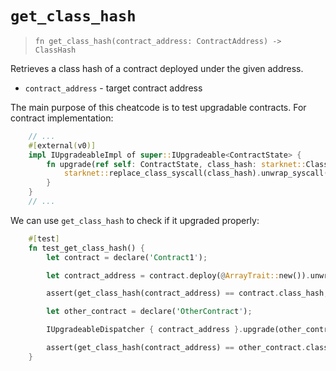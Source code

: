 # `get_class_hash`

> `fn get_class_hash(contract_address: ContractAddress) -> ClassHash`

Retrieves a class hash of a contract deployed under the given address.

- `contract_address` - target contract address

The main purpose of this cheatcode is to test upgradable contracts. For contract implementation:

```rust
    // ...
    #[external(v0)]
    impl IUpgradeableImpl of super::IUpgradeable<ContractState> {
        fn upgrade(ref self: ContractState, class_hash: starknet::ClassHash) {
            starknet::replace_class_syscall(class_hash).unwrap_syscall();
        }
    }
    // ...
```

We can use `get_class_hash` to check if it upgraded properly:

```rust
    #[test]
    fn test_get_class_hash() {
        let contract = declare('Contract1');

        let contract_address = contract.deploy(@ArrayTrait::new()).unwrap();

        assert(get_class_hash(contract_address) == contract.class_hash, 'Incorrect class hash');

        let other_contract = declare('OtherContract');

        IUpgradeableDispatcher { contract_address }.upgrade(other_contract.class_hash);

        assert(get_class_hash(contract_address) == other_contract.class_hash, 'Incorrect class hash upgrade');
    }
```
